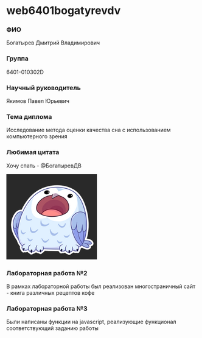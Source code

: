# web6401bogatyrevdv

### ФИО
Богатырев Дмитрий Владимирович
### Группа
6401-010302D
### Научный руководитель
Якимов Павел Юрьевич
### Тема диплома
Исследование метода оценки качества сна с использованием компьютерного зрения
### Любимая цитата
Хочу спать - @БогатыревДВ

![alt text](<Сава.png>)

### Лабораторная работа №2
В рамках лабораторной работы был реализован многостраничный сайт - книга различных рецептов кофе

### Лабораторная работа №3
Были написаны функции на javascript, реализующие функционал соответствующий заданию работы
